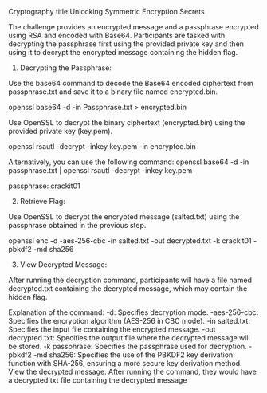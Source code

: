 Cryptography
title:Unlocking Symmetric Encryption Secrets

The challenge provides an encrypted message and a passphrase encrypted using RSA and encoded with Base64. Participants are tasked with decrypting the passphrase first using the provided private key and then using it to decrypt the encrypted message containing the hidden flag.

1) Decrypting the Passphrase:

Use the base64 command to decode the Base64 encoded ciphertext from passphrase.txt and save it to a binary file named encrypted.bin.

openssl base64 -d -in Passphrase.txt > encrypted.bin

Use OpenSSL to decrypt the binary ciphertext (encrypted.bin) using the provided private key (key.pem).

openssl rsautl -decrypt -inkey key.pem -in encrypted.bin

Alternatively, you can use the following command:
openssl base64 -d -in passphrase.txt | openssl rsautl -decrypt -inkey key.pem

passphrase: crackit01

2) Retrieve Flag:

Use OpenSSL to decrypt the encrypted message (salted.txt) using the passphrase obtained in the previous step.

openssl enc -d -aes-256-cbc -in salted.txt -out decrypted.txt -k crackit01 -pbkdf2 -md sha256

3) View Decrypted Message:

After running the decryption command, participants will have a file named decrypted.txt containing the decrypted message, which may contain the hidden flag.



Explanation of the command:
-d: Specifies decryption mode.
-aes-256-cbc: Specifies the encryption algorithm (AES-256 in CBC mode).
-in salted.txt: Specifies the input file containing the encrypted message.
-out decrypted.txt: Specifies the output file where the decrypted message will be stored.
-k passphrase: Specifies the passphrase used for decryption.
-pbkdf2 -md sha256: Specifies the use of the PBKDF2 key derivation function with SHA-256, ensuring a more secure key derivation method.
View the decrypted message: After running the command, they would have a decrypted.txt file containing the decrypted message
 
